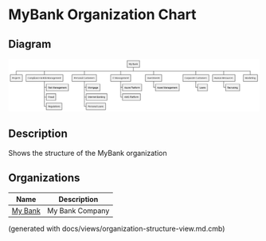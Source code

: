 # MyBank Organization Chart

## Diagram
![MyBank Organization Chart](../../mybank/organization/organization-structure-view.png)

## Description
Shows the structure of the MyBank organization

## Organizations
| Name | Description |
|---|---|
| [My Bank](../../mybank/organization/my-bank-organization.md) | My Bank Company |


(generated with docs/views/organization-structure-view.md.cmb)
